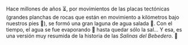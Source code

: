 Hace millones de años :hourglass_flowing_sand:, por movimientos de las placas tectónicas (grandes planchas de rocas que están en movimiento a kilómetros bajo nuestros pies :footprints:), se formó una gran laguna de agua salada :sunrise:. Con el tiempo, el agua se fue evaporando :dash: hasta quedar sólo la sal… Y esa, es una versión muy resumida de la historia de las  _Salinas del Bebedero_. :book:

